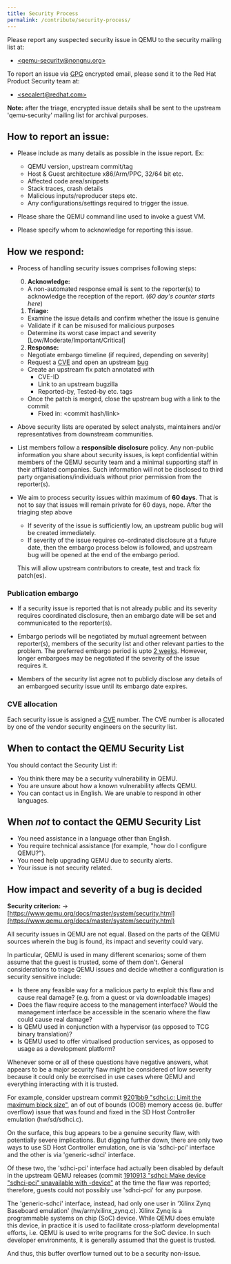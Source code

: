```yaml
---
title: Security Process
permalink: /contribute/security-process/
---
```


Please report any suspected security issue in QEMU to the security mailing
list at:

* [\<qemu-security@nongnu.org\>](https://lists.nongnu.org/mailman/listinfo/qemu-security)

To report an issue via [GPG](https://gnupg.org/) encrypted email, please send
it to the Red Hat Product Security team at:

* [\<secalert@redhat.com\>](https://access.redhat.com/security/team/contact/#contact)

**Note:** after the triage, encrypted issue details shall be sent to the upstream
'qemu-security' mailing list for archival purposes.

## How to report an issue:

* Please include as many details as possible in the issue report.
  Ex:
    - QEMU version, upstream commit/tag
    - Host & Guest architecture x86/Arm/PPC, 32/64 bit etc.
    - Affected code area/snippets
    - Stack traces, crash details
    - Malicious inputs/reproducer steps etc.
    - Any configurations/settings required to trigger the issue.

* Please share the QEMU command line used to invoke a guest VM.

* Please specify whom to acknowledge for reporting this issue.

## How we respond:

* Process of handling security issues comprises following steps:

  0) **Acknowledge:**
    - A non-automated response email is sent to the reporter(s) to acknowledge
      the reception of the report. (*60 day's counter starts here*)

  1) **Triage:**
    - Examine the issue details and confirm whether the issue is genuine
    - Validate if it can be misused for malicious purposes
    - Determine its worst case impact and severity
      [Low/Moderate/Important/Critical]

  2) **Response:**
    - Negotiate embargo timeline (if required, depending on severity)
    - Request a [CVE](https://cveform.mitre.org/) and open an upstream
      [bug](https://www.qemu.org/contribute/report-a-bug/)
    - Create an upstream fix patch annotated with
        - CVE-ID
        - Link to an upstream bugzilla
        - Reported-by, Tested-by etc. tags
    - Once the patch is merged, close the upstream bug with a link to the
      commit
        - Fixed in: <commit hash/link>

* Above security lists are operated by select analysts, maintainers and/or
  representatives from downstream communities.

* List members follow a **responsible disclosure** policy. Any non-public
  information you share about security issues, is kept confidential within
  members of the QEMU security team and a minimal supporting staff in their
  affiliated companies. Such information will not be disclosed to third party
  organisations/individuals without prior permission from the reporter(s).

* We aim to process security issues within maximum of **60 days**. That is not
  to say that issues will remain private for 60 days, nope. After the triaging
  step above
    - If severity of the issue is sufficiently low, an upstream public bug
      will be created immediately.
    - If severity of the issue requires co-ordinated disclosure at a future
      date, then the embargo process below is followed, and upstream bug will
      be opened at the end of the embargo period.

  This will allow upstream contributors to create, test and track fix patch(es).

### Publication embargo

* If a security issue is reported that is not already public and its severity
  requires coordinated disclosure, then an embargo date will be set and
  communicated to the reporter(s).

* Embargo periods will be negotiated by mutual agreement between reporter(s),
  members of the security list and other relevant parties to the problem.
  The preferred embargo period is upto [2
  weeks](https://oss-security.openwall.org/wiki/mailing-lists/distros).
  However, longer embargoes may be negotiated if the severity of the issue
  requires it.

* Members of the security list agree not to publicly disclose any details of
  an embargoed security issue until its embargo date expires.

### CVE allocation

Each security issue is assigned a [CVE](https://cveform.mitre.org/) number.
The CVE number is allocated by one of the vendor security engineers on the
security list.

## When to contact the QEMU Security List

You should contact the Security List if:
* You think there may be a security vulnerability in QEMU.
* You are unsure about how a known vulnerability affects QEMU.
* You can contact us in English. We are unable to respond in other languages.

## When *not* to contact the QEMU Security List
* You need assistance in a language other than English.
* You require technical assistance (for example, "how do I configure QEMU?").
* You need help upgrading QEMU due to security alerts.
* Your issue is not security related.

## How impact and severity of a bug is decided

**Security criterion:**
    -> [https://www.qemu.org/docs/master/system/security.html](https://www.qemu.org/docs/master/system/security.html)

All security issues in QEMU are not equal. Based on the parts of the QEMU
sources wherein the bug is found, its impact and severity could vary.

In particular, QEMU is used in many different scenarios; some of them assume
that the guest is trusted, some of them don't. General considerations to triage
QEMU issues and decide whether a configuration is security sensitive include:

* Is there any feasible way for a malicious party to exploit this flaw and
  cause real damage? (e.g. from a guest or via downloadable images)
* Does the flaw require access to the management interface? Would the
  management interface be accessible in the scenario where the flaw could cause
  real damage?
* Is QEMU used in conjunction with a hypervisor (as opposed to TCG binary
  translation)?
* Is QEMU used to offer virtualised production services, as opposed to usage
  as a development platform?

Whenever some or all of these questions have negative answers, what appears to
be a major security flaw might be considered of low severity because it could
only be exercised in use cases where QEMU and everything interacting with it is
trusted.

For example, consider upstream commit [9201bb9 "sdhci.c: Limit the maximum
block size"](https://gitlab.com/qemu-project/qemu/-/commit/9201bb9), an of out of
bounds (OOB) memory access (ie. buffer overflow) issue that was found and fixed
in the SD Host Controller emulation (hw/sd/sdhci.c).

On the surface, this bug appears to be a genuine security flaw, with potentially
severe implications. But digging further down, there are only two ways to use
SD Host Controller emulation, one is via 'sdhci-pci' interface and the other
is via 'generic-sdhci' interface.

Of these two, the 'sdhci-pci' interface had actually been disabled by default
in the upstream QEMU releases (commit [1910913 "sdhci: Make device "sdhci-pci"
unavailable with -device"](https://gitlab.com/qemu-project/qemu/-/commit/1910913)
at the time the flaw was reported; therefore, guests could not possibly use
'sdhci-pci' for any purpose.

The 'generic-sdhci' interface, instead, had only one user in 'Xilinx Zynq
Baseboard emulation' (hw/arm/xilinx_zynq.c). Xilinx Zynq is a programmable
systems on chip (SoC) device. While QEMU does emulate this device, in practice
it is used to facilitate cross-platform developmental efforts, i.e. QEMU is
used to write programs for the SoC device. In such developer environments, it
is generally assumed that the guest is trusted.

And thus, this buffer overflow turned out to be a security non-issue.
